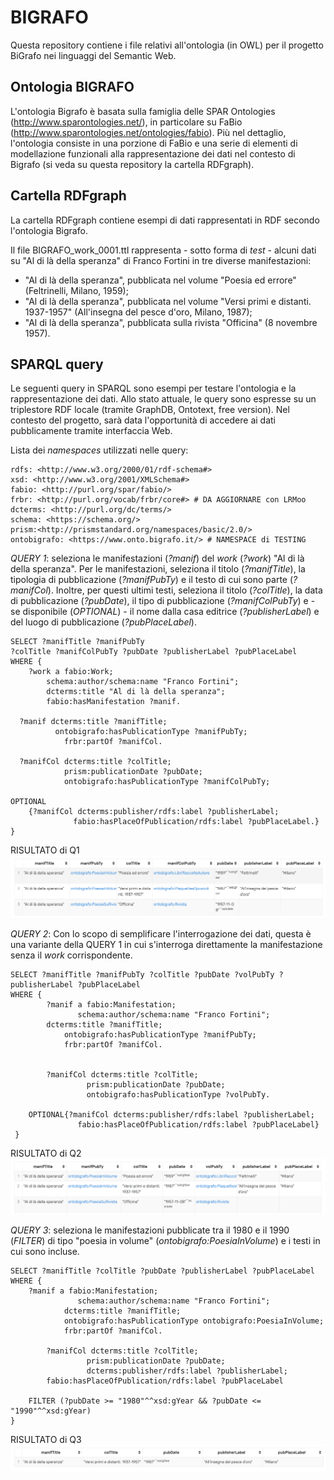# BIGRAFO
Questa repository contiene i file relativi all'ontologia (in OWL) per il progetto BiGrafo nei linguaggi del Semantic Web. 

## Ontologia BIGRAFO
L'ontologia Bigrafo è basata sulla famiglia delle SPAR Ontologies (http://www.sparontologies.net/), in particolare su FaBio (http://www.sparontologies.net/ontologies/fabio). Più nel dettaglio, l'ontologia consiste in una porzione di FaBio e una serie di elementi di modellazione funzionali alla rappresentazione dei dati nel contesto di Bigrafo (si veda su questa repository la cartella RDFgraph). 

## Cartella RDFgraph
La cartella RDFgraph contiene esempi di dati rappresentati in RDF secondo l'ontologia Bigrafo.

Il file BIGRAFO_work_0001.ttl rappresenta - sotto forma di *test* - alcuni dati su "Al di là della speranza" di Franco Fortini in tre diverse manifestazioni:

- "Al di là della speranza", pubblicata nel volume "Poesia ed errore" (Feltrinelli, Milano, 1959);
- "Al di là della speranza", pubblicata nel volume "Versi primi e distanti. 1937-1957" (All'insegna del pesce d'oro, Milano, 1987);
- "Al di là della speranza", pubblicata sulla rivista "Officina" (8 novembre 1957).

## SPARQL query
Le seguenti query in SPARQL sono esempi per testare l'ontologia e la rappresentazione dei dati. Allo stato attuale, le query sono espresse su un triplestore RDF locale (tramite GraphDB, Ontotext, free version). 
Nel contesto del progetto, sarà data l'opportunità di accedere ai dati pubblicamente tramite interfaccia Web.

Lista dei *namespaces* utilizzati nelle query:

```sparql
rdfs: <http://www.w3.org/2000/01/rdf-schema#>
xsd: <http://www.w3.org/2001/XMLSchema#>
fabio: <http://purl.org/spar/fabio/>
frbr: <http://purl.org/vocab/frbr/core#> # DA AGGIORNARE con LRMoo
dcterms: <http://purl.org/dc/terms/>
schema: <https://schema.org/>
prism:<http://prismstandard.org/namespaces/basic/2.0/>
ontobigrafo: <https://www.onto.bigrafo.it/> # NAMESPACE di TESTING
```

*QUERY 1*: seleziona le manifestazioni (_?manif_) del _work_ (_?work_) "Al di là della speranza". 
Per le manifestazioni, seleziona il titolo (_?manifTitle_), la tipologia di pubblicazione (_?manifPubTy_) e il testo di cui sono parte (_?manifCol_).
Inoltre, per questi ultimi testi, seleziona il titolo (_?colTitle_), la data di pubblicazione (_?pubDate_), il tipo di pubblicazione (_?manifColPubTy_) e - se disponibile (_OPTIONAL_) - il nome dalla casa editrice (_?publisherLabel_) e del luogo di pubblicazione (_?pubPlaceLabel_).

```sparql
SELECT ?manifTitle ?manifPubTy 
?colTitle ?manifColPubTy ?pubDate ?publisherLabel ?pubPlaceLabel
WHERE {
	?work a fabio:Work;
        schema:author/schema:name "Franco Fortini";
        dcterms:title "Al di là della speranza";
        fabio:hasManifestation ?manif.  
    
  ?manif dcterms:title ?manifTitle;
          ontobigrafo:hasPublicationType ?manifPubTy;
        	frbr:partOf ?manifCol.
    
  ?manifCol dcterms:title ?colTitle;
            prism:publicationDate ?pubDate;
            ontobigrafo:hasPublicationType ?manifColPubTy;
    
OPTIONAL
    {?manifCol dcterms:publisher/rdfs:label ?publisherLabel;
              fabio:hasPlaceOfPublication/rdfs:label ?pubPlaceLabel.}
} 
```
RISULTATO di Q1
![Local Image](RDFgraph/query1_result.png)


*QUERY 2*: Con lo scopo di semplificare l'interrogazione dei dati, questa è una variante della QUERY 1 in cui s'interroga direttamente la manifestazione senza il _work_ corrispondente. 
 
```sparql
SELECT ?manifTitle ?manifPubTy ?colTitle ?pubDate ?volPubTy ?publisherLabel ?pubPlaceLabel
WHERE { 
     	?manif a fabio:Manifestation;
               schema:author/schema:name "Franco Fortini";
 		dcterms:title ?manifTitle;  
         	ontobigrafo:hasPublicationType ?manifPubTy;
       		frbr:partOf ?manifCol.
   		

        ?manifCol dcterms:title ?colTitle;
                 prism:publicationDate ?pubDate;
                 ontobigrafo:hasPublicationType ?volPubTy.

	OPTIONAL{?manifCol dcterms:publisher/rdfs:label ?publisherLabel;
 			   fabio:hasPlaceOfPublication/rdfs:label ?pubPlaceLabel}  
 }
```
RISULTATO di Q2
![Local Image](RDFgraph/query2_result.png)

*QUERY 3*: seleziona le manifestazioni pubblicate tra il 1980 e il 1990 (_FILTER_) di tipo "poesia in volume" (_ontobigrafo:PoesiaInVolume_) e i testi in cui sono incluse.

```sparql
SELECT ?manifTitle ?colTitle ?pubDate ?publisherLabel ?pubPlaceLabel
WHERE {
	?manif a fabio:Manifestation;
               schema:author/schema:name "Franco Fortini";
    		dcterms:title ?manifTitle;  
         	ontobigrafo:hasPublicationType ontobigrafo:PoesiaInVolume;
       		frbr:partOf ?manifCol.
   		
        ?manifCol dcterms:title ?colTitle;
                 prism:publicationDate ?pubDate;
                 dcterms:publisher/rdfs:label ?publisherLabel;
		fabio:hasPlaceOfPublication/rdfs:label ?pubPlaceLabel

    FILTER (?pubDate >= "1980"^^xsd:gYear && ?pubDate <= "1990"^^xsd:gYear)
}
```
RISULTATO di Q3
![Local Image](RDFgraph/query3_result.png)



